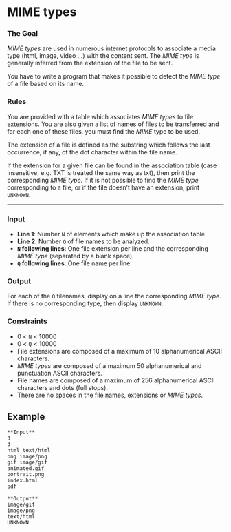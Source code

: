 # MIME types

### The Goal
_MIME types_ are used in numerous internet protocols to associate a media type (html, image, video ...) with the content sent. The _MIME type_ is generally inferred from the extension of the file to be sent.

You have to write a program that makes it possible to detect the _MIME type_ of a file based on its name.

### Rules
You are provided with a table which associates _MIME types_ to file extensions. You are also given a list of names of files to be transferred and for each one of these files, you must find the _MIME_ type to be used.

The extension of a file is defined as the substring which follows the last occurrence, if any, of the dot character within the file name.

If the extension for a given file can be found in the association table (case insensitive, e.g. TXT is treated the same way as txt), then print the corresponding _MIME type_. If it is not possible to find the _MIME type_ corresponding to a file, or if the file doesn’t have an extension, print `UNKNOWN`.

---
### Input

* **Line 1**: Number `N` of elements which make up the association table.
* **Line 2**: Number `Q` of file names to be analyzed.
* **`N` following lines**: One file extension per line and the corresponding _MIME type_ (separated by a blank space).
* **`Q` following lines**: One file name per line.

### Output

For each of the `Q` filenames, display on a line the corresponding _MIME type_. If there is no corresponding type, then display `UNKNOWN`.

### Constraints

* 0 < `N` < 10000
* 0 < `Q` < 10000
* File extensions are composed of a maximum of 10 alphanumerical ASCII characters.
* _MIME types_ are composed of a maximum 50 alphanumerical and punctuation ASCII characters.
* File names are composed of a maximum of 256 alphanumerical ASCII characters and dots (full stops).
* There are no spaces in the file names, extensions or _MIME types_.

## Example

```
**Input**
3
3
html text/html
png image/png
gif image/gif
animated.gif
portrait.png
index.html
pdf
```
```
**Output**
image/gif
image/png
text/html
UNKNOWN
```
